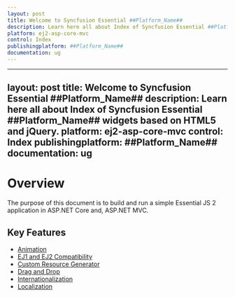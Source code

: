 ```yaml
---
layout: post
title: Welcome to Syncfusion Essential ##Platform_Name##
description: Learn here all about Index of Syncfusion Essential ##Platform_Name## widgets based on HTML5 and jQuery.
platform: ej2-asp-core-mvc
control: Index
publishingplatform: ##Platform_Name##
documentation: ug
---
```


---
layout: post
title: Welcome to Syncfusion Essential ##Platform_Name##
description: Learn here all about Index of Syncfusion Essential ##Platform_Name## widgets based on HTML5 and jQuery.
platform: ej2-asp-core-mvc
control: Index
publishingplatform: ##Platform_Name##
documentation: ug
---

# Overview

The purpose of this document is to build and run a simple Essential JS 2 application in ASP.NET Core and,
ASP.NET MVC.

## Key Features

* [Animation](animation/)
* [EJ1 and EJ2 Compatibility](compatible-with-essential-JS1/)
* [Custom Resource Generator](custom-resource-generator/)
* [Drag and Drop](drag-and-drop/)
* [Internationalization](internationalization/)
* [Localization](localization/)

